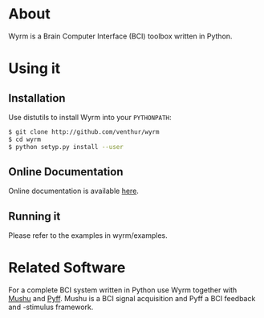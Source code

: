 About
=====

Wyrm is a Brain Computer Interface (BCI) toolbox written in Python.

Using it
========

Installation
------------

Use distutils to install Wyrm into your `PYTHONPATH`:


```bash
$ git clone http://github.com/venthur/wyrm
$ cd wyrm
$ python setyp.py install --user
```

Online Documentation
--------------------

Online documentation is available [here][wyrmdoc].

  [wyrmdoc]: http://venthur.github.io/wyrm

Running it
----------

Please refer to the examples in wyrm/examples.


Related Software
================

For a complete BCI system written in Python use Wyrm together with
[Mushu][mushu] and [Pyff][pyff]. Mushu is a BCI signal acquisition and Pyff a
BCI feedback and -stimulus framework.

  [pyff]: http://github.com/venthur/pyff
  [mushu]: http://github.com/venthur/mushu

